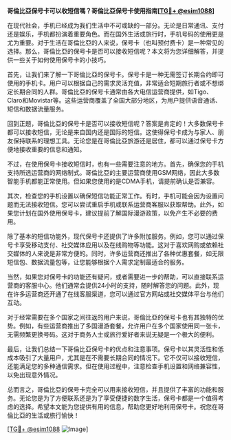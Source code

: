 **哥倫比亞保号卡可以收短信嗎？哥倫比亞保号卡使用指南[[TG💪+ @esim1088](https://t.me/s/esim1088)]**

在现代社会，手机已经成为我们生活中不可或缺的一部分。无论是日常通讯、支付还是娱乐，手机都扮演着重要角色。而在国外生活或旅行时，手机号码的使用更是尤为重要。对于生活在哥倫比亞的人来说，保号卡（也叫预付费卡）是一种常见的选择。那么，哥倫比亞的保号卡是否可以接收短信呢？本文将为您详细解答，并提供一些关于如何使用保号卡的小技巧。

首先，让我们来了解一下哥倫比亞的保号卡。保号卡是一种无需签订长期合约即可使用的手机卡。用户可以根据自己的需求灵活充值，非常适合短期旅行者或不想绑定长期合同的人群。哥倫比亞的保号卡通常由各大电信运营商提供，如Tigo、Claro和Movistar等。这些运营商覆盖了全国大部分地区，为用户提供语音通话、短信和数据流量服务。

回到正题，哥倫比亞的保号卡是否可以接收短信呢？答案是肯定的！大多数保号卡都可以接收短信，无论是来自国内还是国际的短信。这使得保号卡成为与家人、朋友保持联系的理想工具。无论您是在哥倫比亞旅游还是居住，都可以通过保号卡方便地接收重要的信息和通知。

不过，在使用保号卡接收短信时，也有一些需要注意的地方。首先，确保您的手机支持所选运营商的网络制式。哥倫比亞的主要运营商使用GSM网络，因此大多数智能手机都能正常使用。但如果您使用的是CDMA手机，请提前确认是否兼容。

其次，检查您的手机设置以确保短信功能正常工作。有时，手机可能会因为设置问题而无法接收短信。您可以尝试重启手机或联系运营商客服以获取帮助。此外，如果您计划在国外使用保号卡，建议提前了解国际漫游政策，以免产生不必要的费用。

除了基本的短信功能外，现代保号卡还提供了许多附加服务。例如，您可以通过保号卡享受移动支付、社交媒体应用以及在线购物等功能。这对于喜欢网购或依赖社交媒体的人来说是非常方便的。同时，许多运营商还推出了各种优惠套餐，如无限短信包、数据流量包等，让您能够根据个人需求定制最适合的服务。

当然，如果您对保号卡的功能还有疑问，或者需要进一步的帮助，可以直接联系运营商的客服中心。他们通常会提供24小时的支持，随时解答您的问题。此外，现在许多运营商还开通了在线客服渠道，您可以通过官方网站或社交媒体平台与他们互动。

对于经常需要在多个国家之间往返的用户来说，哥倫比亞的保号卡也有其独特的优势。例如，有些运营商推出了多国漫游套餐，允许用户在多个国家使用同一张卡，无需频繁更换号码。这对于商务人士或旅行爱好者来说无疑是一个极大的便利。

最后，让我们总结一下哥倫比亞保号卡的优点和注意事项。保号卡以其灵活性和低成本吸引了大量用户，尤其是在不需要长期合同的情况下。它不仅可以接收短信，还能满足您的多种通信需求。但在使用过程中，注意检查手机设置和网络兼容性，以免出现意外情况。

总而言之，哥倫比亞的保号卡完全可以用来接收短信，并且提供了丰富的功能和服务。无论您是为了方便联系还是为了享受便捷的数字生活，保号卡都是一个值得考虑的选择。希望本文能为您提供有用的信息，帮助您更好地利用保号卡。祝您在哥倫比亞的生活或旅行愉快！

[[TG💪+ @esim1088](https://t.me/s/esim1088) ![Image](https://i.postimg.cc/4NQfJmqS/Snipaste-2025-05-13-00-14-12.png)]
